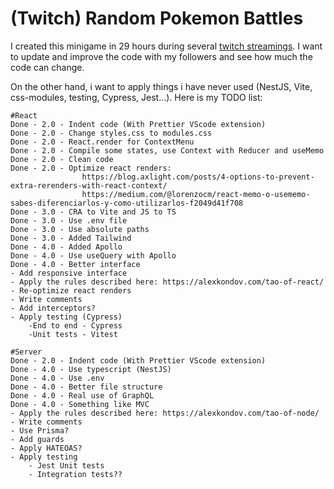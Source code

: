# (Twitch) Random Pokemon Battles
I created this minigame in 29 hours during several [twitch streamings](https://www.twitch.tv/jebx_).
I want to update and improve the code with my followers and see how much the code can change.

On the other hand, i want to apply things i have never used (NestJS, Vite, css-modules, testing, Cypress, Jest...).
Here is my TODO list:

    #React
    Done - 2.0 - Indent code (With Prettier VScode extension)
    Done - 2.0 - Change styles.css to modules.css
    Done - 2.0 - React.render for ContextMenu
    Done - 2.0 - Compile some states, use Context with Reducer and useMemo
    Done - 2.0 - Clean code
    Done - 2.0 - Optimize react renders:
                    https://blog.axlight.com/posts/4-options-to-prevent-extra-rerenders-with-react-context/
                    https://medium.com/@lorenzocm/react-memo-o-usememo-sabes-diferenciarlos-y-como-utilizarlos-f2049d41f708
    Done - 3.0 - CRA to Vite and JS to TS
    Done - 3.0 - Use .env file
    Done - 3.0 - Use absolute paths
    Done - 3.0 - Added Tailwind
    Done - 4.0 - Added Apollo
    Done - 4.0 - Use useQuery with Apollo
    Done - 4.0 - Better interface
    - Add responsive interface
    - Apply the rules described here: https://alexkondov.com/tao-of-react/
    - Re-optimize react renders
    - Write comments
    - Add interceptors?
    - Apply testing (Cypress)
        -End to end - Cypress
        -Unit tests - Vitest
    
    #Server
    Done - 2.0 - Indent code (With Prettier VScode extension)
    Done - 4.0 - Use typescript (NestJS)
    Done - 4.0 - Use .env
    Done - 4.0 - Better file structure
    Done - 4.0 - Real use of GraphQL
    Done - 4.0 - Something like MVC
    - Apply the rules described here: https://alexkondov.com/tao-of-node/
    - Write comments
    - Use Prisma?
    - Add guards
    - Apply HATEOAS?
    - Apply testing
        - Jest Unit tests
        - Integration tests??
        
